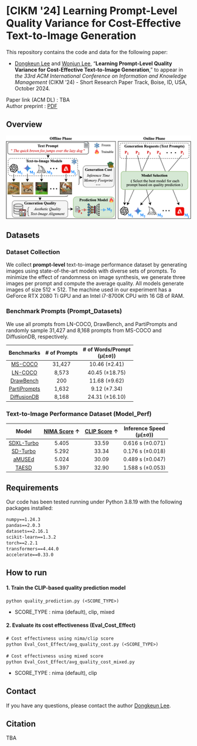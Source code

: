 # [CIKM '24] Learning Prompt-Level Quality Variance for Cost-Effective Text-to-Image Generation
This repository contains the code and data for the following paper:
* [Dongkeun Lee](https://codongcodong.github.io/) and [Wonjun Lee](https://netlab.korea.ac.kr/wlee/), “__Learning Prompt-Level Quality Variance for Cost-Effective Text-to-Image Generation__,” to appear in _the 33rd ACM International Conference on Information and Knowledge Management_ (CIKM ’24) - Short Research Paper Track, Boise, ID, USA, October 2024.

Paper link (ACM DL) : TBA   
Author preprint : [PDF](https://codongcodong.github.io/pdf/CIKM24_CEMS_paper.pdf)

## Overview
![Architecture Overview of CEMS](./CEMS_overview.png)

## Datasets
### Dataset Collection
We collect __prompt-level__ text-to-image performance dataset by generating images using state-of-the-art models with diverse sets of prompts. To minimize the effect of randomness on image synthesis, we generate three images per prompt and compute the average quality. All models generate images of size 512 × 512. The machine used in our experiment has a GeForce RTX 2080 Ti GPU and an Intel i7-8700K CPU with 16 GB of RAM.

### Benchmark Prompts (Prompt_Datasets)
We use all prompts from LN-COCO, DrawBench, and PartiPrompts and randomly sample 31,427 and 8,168 prompts from MS-COCO and DiffusionDB, respectively.

| Benchmarks | # of Prompts | # of Words/Prompt <br> (&mu;(±&sigma;))|
|:---:|:---:|:---:|
|[MS-COCO](https://cocodataset.org/#download)|31,427|10.46 (±2.41)|
|[LN-COCO](https://google.github.io/localized-narratives/)|8,573|40.45 (±18.75)|
|[DrawBench](https://docs.google.com/spreadsheets/d/1y7nAbmR4FREi6npB1u-Bo3GFdwdOPYJc617rBOxIRHY/edit#gid=0)|200|11.68 (±9.62)|
|[PartiPrompts](https://github.com/google-research/parti/tree/main)|1,632|9.12 (±7.34)|
|[DiffusionDB](https://huggingface.co/datasets/poloclub/diffusiondb)|8,168|24.31 (±16.10)|

### Text-to-Image Performance Dataset (Model_Perf)
| Model | [NIMA Score](https://github.com/idealo/image-quality-assessment) $\uparrow$ | [CLIP Score](https://huggingface.co/laion/CLIP-ViT-g-14-laion2B-s12B-b42K) $\uparrow$ | Inference Speed <br> (&mu;(±&sigma;)) |
|:---:|:---:|:---:|:---:|
|[SDXL-Turbo](https://huggingface.co/stabilityai/sdxl-turbo)|5.405|33.59|0.616 s (±0.071)|
|[SD-Turbo](https://huggingface.co/stabilityai/sd-turbo)|5.292|33.34|0.176 s (±0.018)|
|[aMUSEd](https://huggingface.co/amused/amused-512)|5.024|30.09|0.489 s (±0.047)|
|[TAESD](https://github.com/madebyollin/taesd)|5.397|32.90|1.588 s (±0.053)|

## Requirements
Our code has been tested running under Python 3.8.19 with the following packages installed:
```
numpy==1.24.3
pandas==2.0.3
datasets==2.16.1
scikit-learn==1.3.2
torch==2.2.1
transformers==4.44.0
accelerate==0.33.0
```

## How to run
#### 1. Train the CLIP-based quality prediction model
```
python quality_prediction.py (<SCORE_TYPE>)
```
* SCORE_TYPE : nima (default), clip, mixed

#### 2. Evaluate its cost effectiveness (Eval_Cost_Effect)
```
# Cost effectivness using nima/clip score
python Eval_Cost_Effect/avg_quality_cost.py (<SCORE_TYPE>)

# Cost effectivness using mixed score
python Eval_Cost_Effect/avg_quality_cost_mixed.py
```
* SCORE_TYPE : nima (default), clip

## Contact
If you have any questions, please contact the author [Dongkeun Lee](https://codongcodong.github.io/).

## Citation
TBA